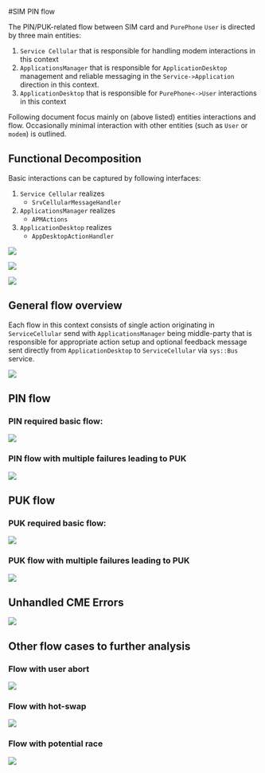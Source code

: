 #SIM PIN flow

The PIN/PUK-related flow between SIM card and `PurePhone` `User` is directed by three main entities:
1. `Service Cellular` that is responsible for handling modem interactions in this context     
2. `ApplicationsManager` that is responsible for `ApplicationDesktop` management and reliable messaging in the `Service->Application` direction in this context. 
3. `ApplicationDesktop` that is responsible for `PurePhone<->User` interactions in this context 

Following document focus mainly on (above listed) entities interactions and flow. Occasionally minimal interaction with other entities (such as `User` or `modem`) is outlined.  

## Functional Decomposition

Basic interactions can be captured by following interfaces:
1. `Service Cellular` realizes 
    * `SrvCellularMessageHandler`
2. `ApplicationsManager` realizes
    * `APMActions`
3. `ApplicationDesktop` realizes
    * `AppDesktopActionHandler`
    
![](appdesktop_functionalDecomposition.png)

![](appdesktop_interfaces.png)

![](appdesktop_interfaces2.png)

## General flow overview

Each flow in this context consists of single action originating in `ServiceCellular` send with `ApplicationsManager` being middle-party that is responsible for appropriate action setup and optional feedback message sent directly from `ApplicationDesktop` to `ServiceCellular` via `sys::Bus` service.

![](appdesktop_pinflow_overview.png)

## PIN flow
### PIN required basic flow:

![](appdesktop_pinflow.png)

### PIN flow with multiple failures leading to PUK

![](appdesktop_pinflow_withFailure.png)

## PUK flow
### PUK required basic flow:

![](appdesktop_pukflow.png)

### PUK flow with multiple failures leading to PUK

![](appdesktop_pukflow_withFailure.png)

## Unhandled CME Errors

![](appdesktop_unhandledcmeflow.png)

## Other flow cases to further analysis

### Flow with user abort

![](appdesktop_pinflow_userabort.png)

### Flow with hot-swap

![](appdesktop_pinflow_hotswap.png)

### Flow with potential race

![](appdesktop_pinflow_simrace.png)



